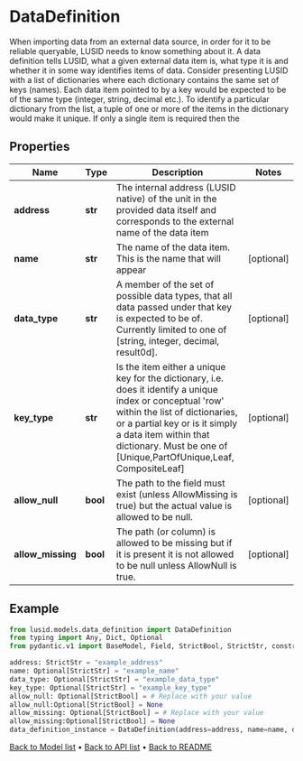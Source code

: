 # DataDefinition

When importing data from an external data source, in order for it to be reliable queryable, LUSID needs to know something about it.  A data definition tells LUSID, what a given external data item is, what type it is and whether it in some way identifies items of data.  Consider presenting LUSID with a list of dictionaries where each dictionary contains the same set of keys (names). Each data item pointed to by  a key would be expected to be of the same type (integer, string, decimal etc.). To identify a particular dictionary from the list, a tuple of  one or more of the items in the dictionary would make it unique. If only a single item is required then the
## Properties
Name | Type | Description | Notes
------------ | ------------- | ------------- | -------------
**address** | **str** | The internal address (LUSID native) of the unit in the provided data itself and corresponds to the external name of the data item | 
**name** | **str** | The name of the data item. This is the name that will appear | [optional] 
**data_type** | **str** | A member of the set of possible data types, that all data passed under that key is expected to be of.  Currently limited to one of [string, integer, decimal, result0d]. | [optional] 
**key_type** | **str** | Is the item either a unique key for the dictionary, i.e. does it identify a unique index or conceptual &#39;row&#39; within the list of dictionaries,  or a partial key or is it simply a data item within that dictionary. Must be one of [Unique,PartOfUnique,Leaf, CompositeLeaf] | [optional] 
**allow_null** | **bool** | The path to the field must exist (unless AllowMissing is true) but the actual value is allowed to be null. | [optional] 
**allow_missing** | **bool** | The path (or column) is allowed to be missing but if it is present it is not allowed to be null unless AllowNull is true. | [optional] 
## Example

```python
from lusid.models.data_definition import DataDefinition
from typing import Any, Dict, Optional
from pydantic.v1 import BaseModel, Field, StrictBool, StrictStr, constr, validator

address: StrictStr = "example_address"
name: Optional[StrictStr] = "example_name"
data_type: Optional[StrictStr] = "example_data_type"
key_type: Optional[StrictStr] = "example_key_type"
allow_null: Optional[StrictBool] = # Replace with your value
allow_null:Optional[StrictBool] = None
allow_missing: Optional[StrictBool] = # Replace with your value
allow_missing:Optional[StrictBool] = None
data_definition_instance = DataDefinition(address=address, name=name, data_type=data_type, key_type=key_type, allow_null=allow_null, allow_missing=allow_missing)

```

[Back to Model list](../README.md#documentation-for-models) &#8226; [Back to API list](../README.md#documentation-for-api-endpoints) &#8226; [Back to README](../README.md)

